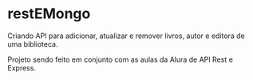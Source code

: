# restEMongo
Criando API para adicionar, atualizar e remover livros, autor e editora de uma biblioteca.

Projeto sendo feito em conjunto com as aulas da Alura de API Rest e Express.
